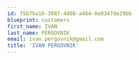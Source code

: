 ```yaml
---
id: 75b7ba16-3087-4d08-a464-0e0347de29bb
blueprint: customers
first_name: IVAN
last_name: PERGOVNIK
email: ivan.pergovnik@gmail.com
title: 'IVAN PERGOVNIK'
---
```

